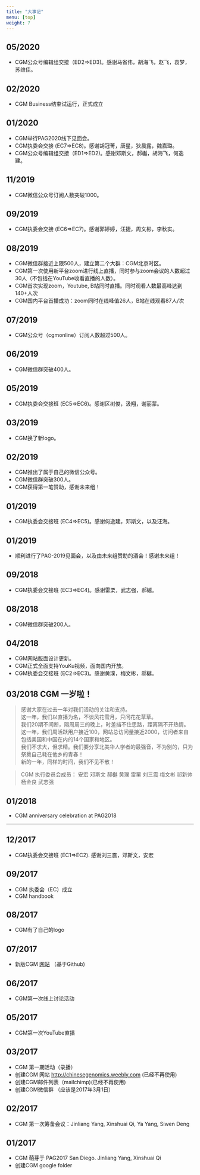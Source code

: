 ```yaml
---
title: "大事记"
menu: [top]
weight: 7
---
```


## 05/2020
- CGM公众号编辑组交接（ED2=>ED3)。感谢马省伟，胡海飞，赵飞，袁梦，苏维佳。

## 02/2020
- CGM Business结束试运行，正式成立

## 01/2020
- CGM举行PAG2020线下见面会。
- CGM执委会交接 (EC7=>EC8)。感谢胡冠菁，唐星，狄晨露，魏嘉璐。
- CGM公众号编辑组交接（ED1=>ED2)。感谢邓斯文，郝樾，胡海飞，何逸建。

## 11/2019
- CGM微信公众号订阅人数突破1000。

## 09/2019
 - CGM执委会交接 (EC6=>EC7)。感谢郭婷婷，汪捷，周文彬，李秋实。

## 08/2019
- CGM微信群接近上限500人，建立第二个大群：CGM北京时区。 
- CGM第一次使用新平台zoom进行线上直播，同时参与zoom会议的人数超过30人（不包括在YouTube收看直播的人数）。
- CGM首次实现zoom，Youtube, B站同时直播。同时观看人数最高峰达到140+人次
- CGM国内平台首播成功：zoom同时在线峰值26人，B站在线观看87人/次


## 07/2019
- CGM公众号（cgmonline）订阅人数超过500人。

## 06/2019
- CGM微信群突破400人。

## 05/2019
- CGM执委会交接班 (EC5=>EC6)。感谢区树俊，汲翔，谢丽蒙。

## 03/2019
- CGM换了新logo。

## 02/2019
- CGM推出了属于自己的微信公众号。
- CGM微信群突破300人。
- CGM获得第一笔赞助，感谢未来组！

## 01/2019
- CGM执委会交接班 (EC4=>EC5)。感谢何逸建，邓斯文，以及汪海。

## 01/2019
- 顺利进行了PAG-2019见面会，以及由未来组赞助的酒会！感谢未来组！

## 09/2018
- CGM执委会交接班 (EC3=>EC4)。感谢雷栗，武志强，郝樾。  

## 08/2018
- CGM微信群突破200人。

## 04/2018
- CGM网站版面设计更新。
- CGM正式全面支持YouKu视频，面向国内开放。
- CGM执委会交接班 (EC2=>EC3)。感谢黄璞，梅文彬，郝樾。  

## 03/2018 CGM 一岁啦！

> 感谢大家在过去一年对我们活动的关注和支持。  
> 这一年，我们以直播为名，不谈风花雪月，只问花花草草。  
> 我们20期不间断，隔周周三的晚上，时差挡不住思路，距离隔不开热情。  
> 这一年，我们周活跃用户接近100，网站总访问量接近2000，访问者来自包括美国和中国在内的14个国家和地区。  
> 我们不求大，但求精。我们要分享北美华人学者的最强音，不为别的，只为祭奠自己耗在他乡的青春！  
> 新的一年，同样的时间，我们不见不散！  

> CGM 执行委员会成员：
> 安宏 邓斯文 郝樾 黄璞 雷栗 刘三震 梅文彬 祁新帅 杨金良 武志强

## 01/2018
- CGM anniversary celebration at PAG2018

----------------------------

## 12/2017
- CGM执委会交接班 (EC1=>EC2). 感谢刘三震，邓斯文，安宏 

## 09/2017
- CGM 执委会（EC）成立
- CGM handbook 

## 08/2017
- CGM有了自己的logo

## 07/2017
- 新版CGM [网站](http://cgmonline.co/) （基于Github)

## 06/2017
- CGM第一次线上讨论活动

## 05/2017
- CGM第一次YouTube直播

## 03/2017
- CGM 第一期活动（录播）
- 创建CGM 网站 http://chinesegenomics.weebly.com (已经不再使用)
- 创建CGM邮件列表（mailchimp)(已经不再使用)
- 创建CGM微信群 （应该是2017年3月1日）

## 02/2017 
- CGM 第一次筹备会议：Jinliang Yang, Xinshuai Qi, Ya Yang, Siwen Deng

## 01/2017 
- CGM 萌芽于 PAG2017 San Diego.  Jinliang Yang, Xinshuai Qi
- 创建CGM google folder


